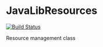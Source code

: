 # JavaLibResources

[![Build Status](https://travis-ci.org/fusefactory/JavaLibResources.svg?branch=master)](https://travis-ci.org/fusefactory/JavaLibResources)

Resource management class
